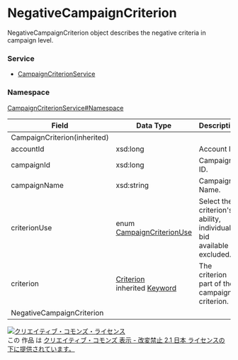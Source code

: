 # NegativeCampaignCriterion
NegativeCampaignCriterion object describes the negative criteria in campaign level.

### Service
+ [CampaignCriterionService](../../services/CampaignCriterionService.md)

### Namespace
[CampaignCriterionService#Namespace](../../services/CampaignCriterionService.md#namespace)

| Field | Data Type | Description | ADD | REMOVE | 
|---|---|---|---|---|
| CampaignCriterion(inherited)|||||
| accountId| xsd:long| Account ID. | Req| Req |
| campaignId| xsd:long| Campaign ID. | Req| Req |
| campaignName| xsd:string| Campaign Name. | ─| ─ |
| criterionUse| enum <a href="CampaignCriterionUse.md">CampaignCriterionUse</a>| Select the criterion's ability, individual bid available or excluded.| Req| Req |
| criterion| <a href="Criterion.md">Criterion</a><br>inherited <a href="Keyword.md">Keyword</a>| The criterion part of the campaign criterion. | Req| Req |
| NegativeCampaignCriterion|||||

<a rel="license" href="http://creativecommons.org/licenses/by-nd/2.1/jp/"><img alt="クリエイティブ・コモンズ・ライセンス" style="border-width:0" src="https://i.creativecommons.org/l/by-nd/2.1/jp/88x31.png" /></a><br />この 作品 は <a rel="license" href="http://creativecommons.org/licenses/by-nd/2.1/jp/">クリエイティブ・コモンズ 表示 - 改変禁止 2.1 日本 ライセンスの下に提供されています。</a>
